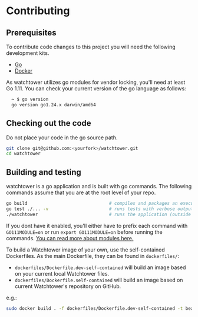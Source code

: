 # Contributing

## Prerequisites

To contribute code changes to this project you will need the following development kits.

* [Go](https://golang.org/doc/install)
* [Docker](https://docs.docker.com/engine/installation/)

As watchtower utilizes go modules for vendor locking, you'll need at least Go 1.11.
You can check your current version of the go language as follows:

```bash
  ~ $ go version
  go version go1.24.x darwin/amd64
```

## Checking out the code

Do not place your code in the go source path.

```bash
git clone git@github.com:<yourfork>/watchtower.git
cd watchtower
```

## Building and testing

watchtower is a go application and is built with go commands. The following commands assume that you are at the root level of your repo.

```bash
go build                               # compiles and packages an executable binary, watchtower
go test ./... -v                       # runs tests with verbose output
./watchtower                           # runs the application (outside of a container)
```

If you dont have it enabled, you'll either have to prefix each command with `GO111MODULE=on` or run `export GO111MODULE=on` before running the commands. [You can read more about modules here.](https://github.com/golang/go/wiki/Modules)

To build a Watchtower image of your own, use the self-contained Dockerfiles. As the main Dockerfile, they can be found in `dockerfiles/`:

* `dockerfiles/Dockerfile.dev-self-contained` will build an image based on your current local Watchtower files.
* `dockerfiles/Dockerfile.self-contained` will build an image based on current Watchtower's repository on GitHub.

e.g.:

```bash
sudo docker build . -f dockerfiles/Dockerfile.dev-self-contained -t beatkind/watchtower # to build an image from local files
```
